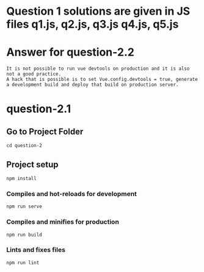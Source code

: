 # Question 1 solutions are given in JS files q1.js, q2.js, q3.js q4.js, q5.js

# Answer for question-2.2
```
It is not possible to run vue devtools on production and it is also not a good practice.
A hack that is possible is to set Vue.config.devtools = true, generate a development build and deploy that build on production server.
```
# question-2.1

## Go to Project Folder
```
cd question-2
```

## Project setup
```
npm install
```

### Compiles and hot-reloads for development
```
npm run serve
```

### Compiles and minifies for production
```
npm run build
```

### Lints and fixes files
```
npm run lint
```

